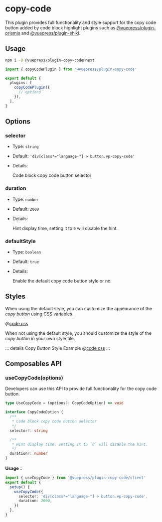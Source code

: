 # copy-code

<NpmBadge package="@vuepress/plugin-copy-code" />

This plugin provides full functionality and style support for the copy code button added by code block highlight plugins such as [@vuepress/plugin-prismjs](./prismjs.md#copycodebutton) and [@vuepress/plugin-shiki](./shiki.md#copycodebutton).

## Usage

```bash
npm i -D @vuepress/plugin-copy-code@next
```

```ts
import { copyCodePlugin } from '@vuepress/plugin-copy-code'

export default {
  plugins: [
    copyCodePlugin({
      // options
    }),
  ],
}
```

## Options

### selector

- Type: `string`
- Default: `'div[class*="language-"] > button.vp-copy-code'`
- Details:

  Code block copy code button selector

### duration

- Type: `number`
- Default: `2000`
- Details:

  Hint display time, setting it to `0` will disable the hint.

### defaultStyle

- Type: `boolean`
- Default: `true`
- Details:

  Enable the default copy code button style or no.

## Styles

When using the default style, you can customize the appearance of the _copy button_ using CSS variables.

@[code css](@vuepress/plugin-copy-code/src/client/styles/vars.css)

When not using the default style, you should customize the style of the _copy button_ in your own style file.

::: details Copy Button Style Example
@[code css](@vuepress/plugin-copy-code/src/client/styles/copy-code.css)
:::

## Composables API

### useCopyCode(options)

Developers can use this API to provide full functionality for the copy code button.

```ts
type UseCopyCode = (options?: CopyCodeOption) => void

interface CopyCodeOption {
  /**
   * Code block copy code button selector
   */
  selector?: string

  /**
   * Hint display time, setting it to `0` will disable the hint.
   */
  duration?: number
}
```

**Usage：**

```ts data-title="client.ts"
import { useCopyCode } from '@vuepress/plugin-copy-code/client'
export default {
  setup() {
    useCopyCode({
      selector: 'div[class*="language-"] > button.vp-copy-code',
      duration: 2000,
    })
  },
}
```
